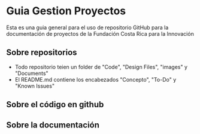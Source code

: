 # Guia Gestion Proyectos

Esta es una guia general para el uso de repositorio GitHub para la documentación de proyectos de la Fundación Costa Rica para la Innovación

## Sobre repositorios

* Todo repositorio teien un folder de "Code", "Design Files", "images" y "Documents"
* El README.md contiene los encabezados "Concepto", "To-Do" y "Known Issues"


## Sobre el código en github


## Sobre la documentación
